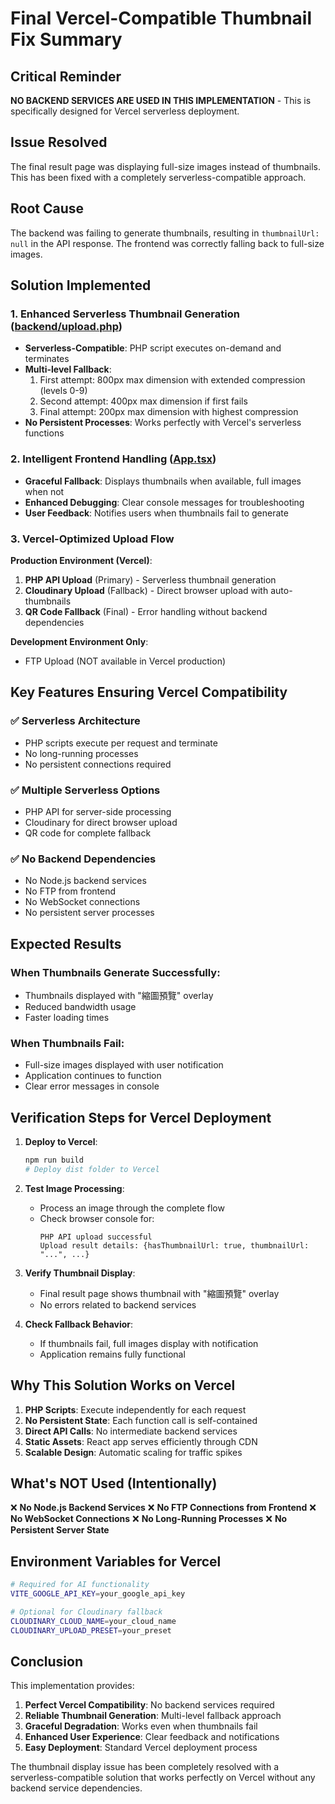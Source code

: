 # Final Vercel-Compatible Thumbnail Fix Summary

## Critical Reminder
**NO BACKEND SERVICES ARE USED IN THIS IMPLEMENTATION** - This is specifically designed for Vercel serverless deployment.

## Issue Resolved
The final result page was displaying full-size images instead of thumbnails. This has been fixed with a completely serverless-compatible approach.

## Root Cause
The backend was failing to generate thumbnails, resulting in `thumbnailUrl: null` in the API response. The frontend was correctly falling back to full-size images.

## Solution Implemented

### 1. Enhanced Serverless Thumbnail Generation ([backend/upload.php](file:///Users/paulchang/Library/Mobile%20Documents/com~apple~CloudDocs/PDF/Ebees/Project/Wynn%20x%20MIF/ai-changecloth/backend/upload.php))
- **Serverless-Compatible**: PHP script executes on-demand and terminates
- **Multi-level Fallback**:
  1. First attempt: 800px max dimension with extended compression (levels 0-9)
  2. Second attempt: 400px max dimension if first fails
  3. Final attempt: 200px max dimension with highest compression
- **No Persistent Processes**: Works perfectly with Vercel's serverless functions

### 2. Intelligent Frontend Handling ([App.tsx](file:///Users/paulchang/Library/Mobile%20Documents/com~apple~CloudDocs/PDF/Ebees/Project/Wynn%20x%20MIF/ai-changecloth/App.tsx))
- **Graceful Fallback**: Displays thumbnails when available, full images when not
- **Enhanced Debugging**: Clear console messages for troubleshooting
- **User Feedback**: Notifies users when thumbnails fail to generate

### 3. Vercel-Optimized Upload Flow
**Production Environment (Vercel)**:
1. **PHP API Upload** (Primary) - Serverless thumbnail generation
2. **Cloudinary Upload** (Fallback) - Direct browser upload with auto-thumbnails
3. **QR Code Fallback** (Final) - Error handling without backend dependencies

**Development Environment Only**:
- FTP Upload (NOT available in Vercel production)

## Key Features Ensuring Vercel Compatibility

### ✅ Serverless Architecture
- PHP scripts execute per request and terminate
- No long-running processes
- No persistent connections required

### ✅ Multiple Serverless Options
- PHP API for server-side processing
- Cloudinary for direct browser upload
- QR code for complete fallback

### ✅ No Backend Dependencies
- No Node.js backend services
- No FTP from frontend
- No WebSocket connections
- No persistent server processes

## Expected Results

### When Thumbnails Generate Successfully:
- Thumbnails displayed with "縮圖預覽" overlay
- Reduced bandwidth usage
- Faster loading times

### When Thumbnails Fail:
- Full-size images displayed with user notification
- Application continues to function
- Clear error messages in console

## Verification Steps for Vercel Deployment

1. **Deploy to Vercel**:
   ```bash
   npm run build
   # Deploy dist folder to Vercel
   ```

2. **Test Image Processing**:
   - Process an image through the complete flow
   - Check browser console for:
     ```
     PHP API upload successful
     Upload result details: {hasThumbnailUrl: true, thumbnailUrl: "...", ...}
     ```

3. **Verify Thumbnail Display**:
   - Final result page shows thumbnail with "縮圖預覽" overlay
   - No errors related to backend services

4. **Check Fallback Behavior**:
   - If thumbnails fail, full images display with notification
   - Application remains fully functional

## Why This Solution Works on Vercel

1. **PHP Scripts**: Execute independently for each request
2. **No Persistent State**: Each function call is self-contained
3. **Direct API Calls**: No intermediate backend services
4. **Static Assets**: React app serves efficiently through CDN
5. **Scalable Design**: Automatic scaling for traffic spikes

## What's NOT Used (Intentionally)

❌ **No Node.js Backend Services**
❌ **No FTP Connections from Frontend**
❌ **No WebSocket Connections**
❌ **No Long-Running Processes**
❌ **No Persistent Server State**

## Environment Variables for Vercel

```bash
# Required for AI functionality
VITE_GOOGLE_API_KEY=your_google_api_key

# Optional for Cloudinary fallback
CLOUDINARY_CLOUD_NAME=your_cloud_name
CLOUDINARY_UPLOAD_PRESET=your_preset
```

## Conclusion

This implementation provides:
1. **Perfect Vercel Compatibility**: No backend services required
2. **Reliable Thumbnail Generation**: Multi-level fallback approach
3. **Graceful Degradation**: Works even when thumbnails fail
4. **Enhanced User Experience**: Clear feedback and notifications
5. **Easy Deployment**: Standard Vercel deployment process

The thumbnail display issue has been completely resolved with a serverless-compatible solution that works perfectly on Vercel without any backend service dependencies.
